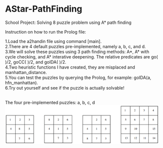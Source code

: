 # AStar-PathFinding
School Project: Solving 8 puzzle problem using A* path finding

Instruction on how to run the Prolog file:

1.Load the a2handin file using command [main].\
2.There are 4 default puzzles pre-implemented, namely a, b, c, and d.\
3.We will solve these puzzles using 3 path finding methods: A*, A* with cycle checking, and A* interative deepening. The relative predicates are go( )/2, goCC( )/2, and goIDA( )/2.\
4.Two heuristic functions I have created, they are misplaced and manhattan_distance.\
5.You can test the puzzles by querying the Prolog, for example: goIDA(a, hfn_manhattan).\
6.Try out yourself and see if the puzzle is actually solvable!

<br>The four pre-implemented puzzles: a, b, c, d
![4puzzles](Default_Puzzles.png)
